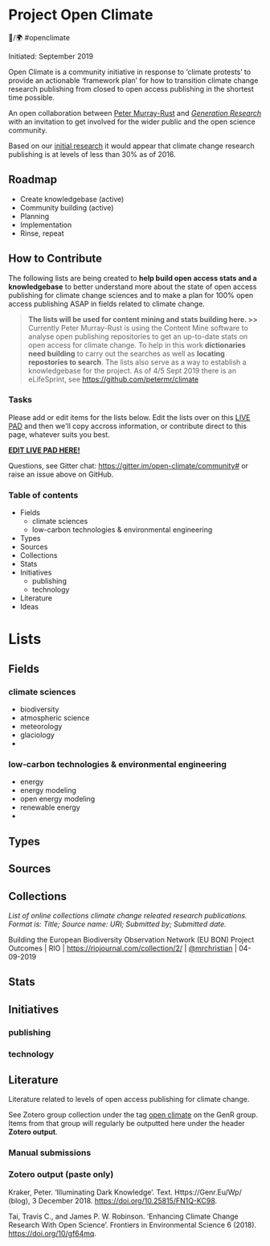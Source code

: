 # Project Open Climate

📗/🌍 #openclimate

Initiated: September 2019

Open Climate is a community initiative in response to ‘climate protests’ to provide an actionable ‘framework plan’ for how to transition climate change research publishing from closed to open access publishing in the shortest time possible.

An open collaboration between [Peter Murray-Rust](http://www-pmr.ch.cam.ac.uk/wiki/Main_Page) and [*Generation Research*](https://genr.eu/) with an invitation to get involved for the wider public and the open science community.

Based on our [initial research](https://genr.eu/wp/open-climate/) it would appear that climate change research publishing is at levels of less than 30% as of 2016.

## Roadmap

- Create knowledgebase (active)
- Community building (active)
- Planning
- Implementation
- Rinse, repeat

## How to Contribute

The following lists are being created to **help build open access stats and a knowledgebase** to better understand more about the state of open access publishing for climate change sciences and to make a plan for 100% open access publishing ASAP in fields related to climate change.

>**The lists will be used for content mining and stats building here. >>** Currently Peter Murray-Rust is using the Content Mine software to analyse open publishing repositories to get an up-to-date stats on open access for climate change. To help in this work **dictionaries need building** to carry out the searches as well as **locating repostories to search**. The lists also serve as a way to establish a knowledgebase for the project. As of 4/5 Sept 2019 there is an eLifeSprint, see https://github.com/petermr/climate

### Tasks

Please add or edit items for the lists below. Edit the lists over on this [LIVE PAD](https://demo.codimd.org/WnH_pVKuTmSbIic12opyNQ?both) and then we'll copy accross information, or contribute direct to this page, whatever suits you best.

**[EDIT LIVE PAD HERE!](https://demo.codimd.org/WnH_pVKuTmSbIic12opyNQ?both)**

Questions, see Gitter chat: https://gitter.im/open-climate/community# or raise an issue above on GitHub.

### Table of contents
- Fields
  - climate sciences
  - low-carbon technologies & environmental engineering
- Types
- Sources
- Collections
- Stats
- Initiatives
  - publishing
  - technology
- Literature
- Ideas

# Lists

## Fields

### climate sciences

- biodiversity
- atmospheric science
- meteorology
- glaciology
-

### low-carbon technologies & environmental engineering

- energy
- energy modeling
- open energy modeling
- renewable energy
-


## Types
## Sources
## Collections
*List of online collections climate change releated research publications. Format is: Title; Source name: URI; Submitted by; Submitted date.*

Building the European Biodiversity Observation Network (EU BON) Project Outcomes | RIO | https://riojournal.com/collection/2/ | [@mrchristian](https://github.com/mrchristian "@mrchristian") | 04-09-2019

## Stats
## Initiatives
### publishing
### technology
## Literature
Literature related to levels of open access publishing for climate change.

See Zotero group collection under the tag [open climate](https://www.zotero.org/groups/1838445/generation_r/items/tag/open%20climate "open climate") on the GenR group. Items from that group will regularly be outputted here under the header **Zotero output**.

### Manual submissions

### Zotero output (paste only)

Kraker, Peter. ‘Illuminating Dark Knowledge’. Text. Https://Genr.Eu/Wp/ (blog), 3 December 2018. https://doi.org/10.25815/FN1Q-KC98.

Tai, Travis C., and James P. W. Robinson. ‘Enhancing Climate Change Research With Open Science’. Frontiers in Environmental Science 6 (2018). https://doi.org/10/gf64mq.
